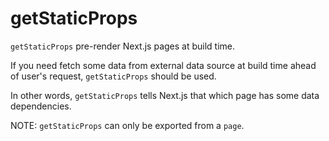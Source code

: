 # getStaticProps

`getStaticProps` pre-render Next.js pages at build time.

If you need fetch some data from external data source at build time ahead of user's request, `getStaticProps` should be used.

In other words, `getStaticProps` tells Next.js that which page has some data dependencies.

NOTE: `getStaticProps` can only be exported from a `page`.
